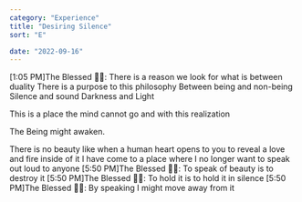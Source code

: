 ```yaml
---
category: "Experience" 
title: "Desiring Silence"
sort: "E" 

date: "2022-09-16"
---
```

[1:05 PM]The Blessed 🧞✨: There is a reason we look for what is between duality 
There is a purpose to this philosophy 
Between being and non-being
Silence and sound 
Darkness and Light 

This is a place the mind cannot go 
and with this realization 

The Being might awaken.

There is no beauty like when a human heart opens to you to reveal a love and fire inside of it
 I have come to a place where I no longer want to speak out loud to anyone
[5:50 PM]The Blessed 🧞✨: To speak of beauty is to destroy it
[5:50 PM]The Blessed 🧞✨: To hold it is to hold it in silence
[5:50 PM]The Blessed 🧞✨: By speaking I might move away from it